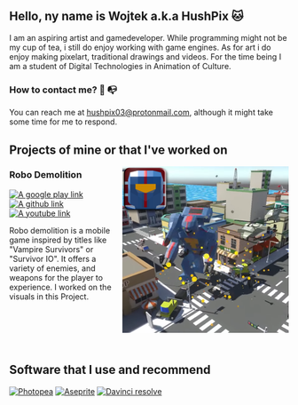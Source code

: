 ## Hello, ny name is Wojtek a.k.a HushPix :cat:

I am an aspiring artist and gamedeveloper. 
While programming might not be my cup of tea, i still do enjoy working with game engines.
As for art i do enjoy making pixelart, traditional drawings and videos.
For the time being I am a student of Digital Technologies in Animation of Culture.

### How to contact me? :incoming_envelope: :mailbox_with_no_mail:

You can reach me at hushpix03@protonmail.com, although it might take some time for me to respond.

## Projects of mine or that I've worked on

<img src="robodemolition.png" alt="Robo Demolition" width="300px" align="right">

### Robo Demolition

<a href="https://play.google.com/store/apps/details?id=com.tamus.RoboDemolition&pli=1"><img alt="A google play link" src="https://img.shields.io/badge/check_in_store-white?logo=googleplay&logoColor=green&labelColor=gray"></a>
<a href="https://github.com/Tomki2258/Robo-Demolition"><img alt="A github link" src="https://img.shields.io/badge/view_repository-white?logo=github&logoColor=white&labelColor=black&color=purple"></a>
<a href="https://www.youtube.com/watch?v=ZIrJTlWi2Fg"><img alt="A youtube link" src="https://img.shields.io/badge/see_trailer-white?logo=youtube&logoColor=white&labelColor=%23590606&color=red"></a>

Robo demolition is a mobile game inspired by titles like "Vampire Survivors" or "Survivor IO".
It offers a variety of enemies, and weapons for the player to experience. 
I worked on the visuals in this Project.

<br><br><br><br>

## Software that I use and recommend

<a href="https://github.com/photopea/photopea"><img alt="Photopea" src="https://img.shields.io/badge/Photopea-white?logo=photopea&logoColor=white&labelColor=%23067802&color=gray"></a>
<a href="https://github.com/aseprite/aseprite"><img alt="Aseprite" src="https://img.shields.io/badge/Aseprite-white?logo=aseprite&logoColor=white&labelColor=gray&color=white"></a>
<a href="https://www.blackmagicdesign.com/pl/products/davinciresolve"><img alt="Davinci resolve" src="https://img.shields.io/badge/Davinci_Resolve-white?logo=davinciresolve&logoColor=white&labelColor=%23054d3a&color=%232e045e"></a>




<!--
**HushPix/HushPix** is a ✨ _special_ ✨ repository because its `README.md` (this file) appears on your GitHub profile.

Here are some ideas to get you started:

- 🔭 I’m currently working on ...
- 🌱 I’m currently learning ...
- 👯 I’m looking to collaborate on ...
- 🤔 I’m looking for help with ...
- 💬 Ask me about ...
- 📫 How to reach me: ...
- 😄 Pronouns: ...
- ⚡ Fun fact: ...
-->
